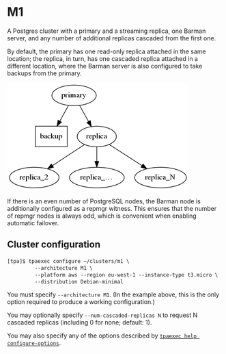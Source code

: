 # M1

A Postgres cluster with a primary and a streaming replica, one Barman
server, and any number of additional replicas cascaded from the first
one.

By default, the primary has one read-only replica attached in the same
location; the replica, in turn, has one cascaded replica attached in a
different location, where the Barman server is also configured to take
backups from the primary.

![Cluster with cascading replication](images/m1.png)

If there is an even number of PostgreSQL nodes, the Barman node is
additionally configured as a repmgr witness. This ensures that the
number of repmgr nodes is always odd, which is convenient when
enabling automatic failover.

## Cluster configuration

```
[tpa]$ tpaexec configure ~/clusters/m1 \
         --architecture M1 \
         --platform aws --region eu-west-1 --instance-type t3.micro \
         --distribution Debian-minimal
```

You must specify ``--architecture M1``. (In the example above, this is
the only option required to produce a working configuration.)

You may optionally specify ``--num-cascaded-replicas N`` to request N
cascaded replicas (including 0 for none; default: 1).

You may also specify any of the options described by
[``tpaexec help configure-options``](tpaexec-configure.md).
